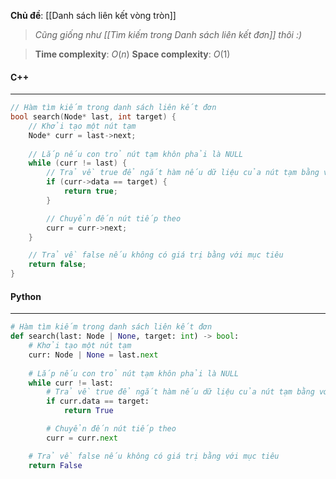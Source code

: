 **Chủ đề**: [[Danh sách liên kết vòng tròn]]

> _Cũng giống như [[Tìm kiếm trong Danh sách liên kết đơn]] thôi :)_

> **Time complexity**: $O(n)$
> **Space complexity**: $O(1)$
#### C++
---
``` cpp
// Hàm tìm kiếm trong danh sách liên kết đơn
bool search(Node* last, int target) {
    // Khởi tạo một nút tạm
    Node* curr = last->next;
    
    // Lắp nếu con trỏ nút tạm khôn phải là NULL
    while (curr != last) {
        // Trả về true để ngắt hàm nếu dữ liệu của nút tạm bằng với mục tiêu của người dùng
        if (curr->data == target) {
            return true;
        }

        // Chuyển đến nút tiếp theo
        curr = curr->next;
    } 

    // Trả về false nếu không có giá trị bằng với mục tiêu
    return false;
}
```
#### Python
---
``` python
# Hàm tìm kiếm trong danh sách liên kết đơn
def search(last: Node | None, target: int) -> bool:
    # Khởi tạo một nút tạm
    curr: Node | None = last.next
    
    # Lắp nếu con trỏ nút tạm khôn phải là NULL
    while curr != last:
        # Trả về true để ngắt hàm nếu dữ liệu của nút tạm bằng với mục tiêu của người dùng
        if curr.data == target:
            return True

        # Chuyển đến nút tiếp theo
        curr = curr.next

    # Trả về false nếu không có giá trị bằng với mục tiêu
    return False
```